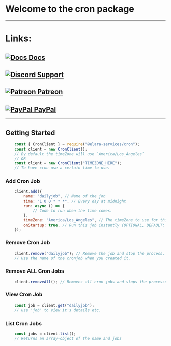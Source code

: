 # Welcome to the cron package
----
# Links:

## [![Docs](https://cdn.discordapp.com/emojis/792291458081095691.png?size=24) Docs](https://elara-services-cron.pages.dev)
## [![Discord](https://cdn.discordapp.com/emojis/847624594717671476.png?size=24) Support](https://discord.gg/qafHJ63 "Support Server") 
## [![Patreon](https://cdn.discordapp.com/emojis/920524344042606695.png?size=24) Patreon](https://patreon.com/elaraservices "Patreon")
## [![PayPal](https://cdn.discordapp.com/emojis/1106809124299214858.png?size=24) PayPal](https://paypal.me/superchiefyt "PayPal")

----

## Getting Started


```js
    const { CronClient } = require("@elara-services/cron");
    const client = new CronClient();
    // By default the timeZone will use `America/Los_Angeles`
    // OR 
    const client = new CronClient("TIMEZONE_HERE"); 
    // To have cron use a certain time to use.
```

### Add Cron Job
```js
    client.add({
        name: "dailyjob", // Name of the job
        time: "1 0 0 * * *", // Every day at midnight
        run: async () => {
            // Code to run when the time comes.
        },
        timeZone: "America/Los_Angeles", // The timeZone to use for this cronjob, otherwise it will use the default one (OPTIONAL)
        onStartup: true, // Run this job instantly (OPTIONAL, DEFAULT: false)
    });
```

### Remove Cron Job
```js
    client.remove("dailyjob"); // Remove the job and stop the process. 
    // Use the name of the cronjob when you created it.
```

### Remove ALL Cron Jobs
```js
    client.removeAll(); // Removes all cron jobs and stops the processes
```

### View Cron Job
```js
    const job = client.get("dailyjob");
    // use 'job' to view it's details etc.
```

### List Cron Jobs
```js
    const jobs = client.list();
    // Returns an array-object of the name and jobs 
```